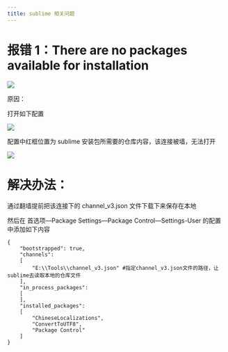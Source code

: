 ```yaml
---
title: sublime 相关问题
---
```


#

# 报错 1：There are no packages available for installation

![](https://notes-learning.oss-cn-beijing.aliyuncs.com/frqwsc/1616161737847-06e6b281-5be4-4877-ad55-a3b5112335a4.jpeg)

原因：

打开如下配置

![](https://notes-learning.oss-cn-beijing.aliyuncs.com/frqwsc/1616161737912-401ac1c0-f667-4c60-9493-991ddf5a395f.jpeg)

配置中红框位置为 sublime 安装包所需要的仓库内容，该连接被墙，无法打开

![](https://notes-learning.oss-cn-beijing.aliyuncs.com/frqwsc/1616161737893-78f8885e-c90f-4d58-8e7c-86e3c2ce4d6b.jpeg)

# 解决办法：

通过翻墙提前把该连接下的 channel_v3.json 文件下载下来保存在本地

然后在 首选项—Package Settings—Package Control—Settings-User 的配置中添加如下内容

    {
    	"bootstrapped": true,
    	"channels":
    	[
    		"E:\\Tools\\channel_v3.json" #指定channel_v3.json文件的路径，让sublime去读取本地的仓库文件
    	],
    	"in_process_packages":
    	[
    	],
    	"installed_packages":
    	[
    		"ChineseLocalizations",
    		"ConvertToUTF8",
    		"Package Control"
    	]
    }

